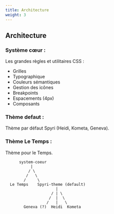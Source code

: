 ```yaml
---
title: Architecture
weight: 3
---
```


## Architecture

### Système cœur :

Les grandes règles et utilitaires CSS : 
- Grilles
- Typographique
- Couleurs sémantiques
- Gestion des icônes
- Breakpoints
- Espacements (4px)
- Composants

### Thème defaut :

Thème par défaut Spyri (Heidi, Kometa, Geneva).

### Thème Le Temps :

Thème pour le Temps.

```
      system-coeur
           |
          / \
         /   \
        /     \
  Le Temps    Spyri-theme (default)
                      |
                    / | \
                   /  |  \
                  /   |   \
        Geneva (?)  Heidi  Kometa
```

